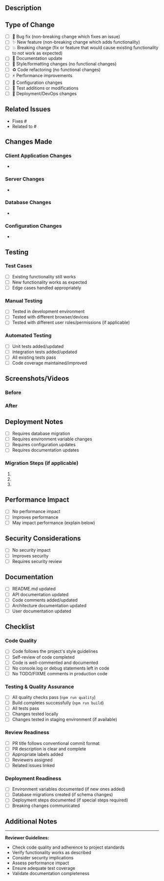 ## Description
<!-- Provide a clear and concise description of what this PR does -->

## Type of Change
<!-- Mark the relevant option with an "x" -->
- [ ] 🐛 Bug fix (non-breaking change which fixes an issue)
- [ ] ✨ New feature (non-breaking change which adds functionality)
- [ ] 💥 Breaking change (fix or feature that would cause existing functionality to not work as expected)
- [ ] 📝 Documentation update
- [ ] 🎨 Style/formatting changes (no functional changes)
- [ ] ♻️ Code refactoring (no functional changes)
- [ ] ⚡ Performance improvements
- [ ] 🔧 Configuration changes
- [ ] 🧪 Test additions or modifications
- [ ] 🚀 Deployment/DevOps changes

## Related Issues
<!-- Link to related issues using "Fixes #123" or "Closes #123" -->
- Fixes #
- Related to #

## Changes Made
<!-- Describe the changes made in detail -->

### Client Application Changes
<!-- List any client application/UI changes -->
- 

### Server Changes  
<!-- List any server/API changes -->
- 

### Database Changes
<!-- List any database schema or migration changes -->
- 

### Configuration Changes
<!-- List any configuration or environment changes -->
- 

## Testing
<!-- Describe how you tested your changes -->

### Test Cases
<!-- List the test cases you've verified -->
- [ ] Existing functionality still works
- [ ] New functionality works as expected
- [ ] Edge cases handled appropriately

### Manual Testing
<!-- Describe manual testing performed -->
- [ ] Tested in development environment
- [ ] Tested with different browser/devices
- [ ] Tested with different user roles/permissions (if applicable)

### Automated Testing
<!-- Describe automated tests -->
- [ ] Unit tests added/updated
- [ ] Integration tests added/updated
- [ ] All existing tests pass
- [ ] Code coverage maintained/improved

## Screenshots/Videos
<!-- If applicable, add screenshots or videos to demonstrate the changes -->

### Before
<!-- Screenshots/videos of the current behavior -->

### After  
<!-- Screenshots/videos of the new behavior -->

## Deployment Notes
<!-- Any special deployment considerations -->
- [ ] Requires database migration
- [ ] Requires environment variable changes
- [ ] Requires configuration updates
- [ ] Requires documentation updates

### Migration Steps (if applicable)
<!-- List any migration steps required -->
1. 
2. 
3. 

## Performance Impact
<!-- Describe any performance implications -->
- [ ] No performance impact
- [ ] Improves performance
- [ ] May impact performance (explain below)

<!-- If performance impact, explain: -->

## Security Considerations
<!-- Describe any security implications -->
- [ ] No security impact
- [ ] Improves security
- [ ] Requires security review

<!-- If security implications, explain: -->

## Documentation
<!-- Check all that apply -->
- [ ] README.md updated
- [ ] API documentation updated
- [ ] Code comments added/updated
- [ ] Architecture documentation updated
- [ ] User documentation updated

## Checklist
<!-- Ensure all items are completed before requesting review -->

### Code Quality
- [ ] Code follows the project's style guidelines
- [ ] Self-review of code completed
- [ ] Code is well-commented and documented
- [ ] No console.log or debug statements left in code
- [ ] No TODO/FIXME comments in production code

### Testing & Quality Assurance
- [ ] All quality checks pass (`npm run quality`)
- [ ] Build completes successfully (`npm run build`)
- [ ] All tests pass
- [ ] Changes tested locally
- [ ] Changes tested in staging environment (if available)

### Review Readiness
- [ ] PR title follows conventional commit format
- [ ] PR description is clear and complete
- [ ] Appropriate labels added
- [ ] Reviewers assigned
- [ ] Related issues linked

### Deployment Readiness
- [ ] Environment variables documented (if new ones added)
- [ ] Database migrations created (if schema changes)
- [ ] Deployment steps documented (if special steps required)
- [ ] Breaking changes communicated

## Additional Notes
<!-- Any additional information for reviewers -->

---

**Reviewer Guidelines:**
- Check code quality and adherence to project standards
- Verify functionality works as described
- Consider security implications
- Assess performance impact
- Ensure adequate test coverage
- Validate documentation completeness